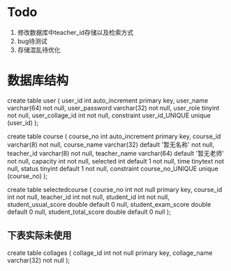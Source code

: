 # Todo
1. 修改数据库中teacher_id存储以及检索方式
2. bug待测试
3. 存储混乱待优化

# 数据库结构
create table user
(
    user_id         int auto_increment
        primary key,
    user_name       varchar(64) not null,
    user_password   varchar(32) not null,
    user_role       tinyint     not null,
    user_collage_id int         not null,
    constraint user_id_UNIQUE
        unique (user_id)
);

create table course
(
    course_no    int auto_increment
        primary key,
    course_id    varchar(8)                     not null,
    course_name  varchar(32) default '暂无名称' not null,
    teacher_id   varchar(8)                     not null,
    teacher_name varchar(64) default '暂无老师' not null,
    capacity     int                            not null,
    selected     int         default 1          not null,
    time         tinytext                       not null,
    status       tinyint     default 1          not null,
    constraint course_no_UNIQUE
        unique (course_no)
);

create table selectedcourse
(
    course_no           int              not null
        primary key,
    course_id           int              not null,
    teacher_id          int              not null,
    student_id          int              not null,
    student_usual_score double default 0 null,
    student_exam_score  double default 0 null,
    student_total_score double default 0 null
);

## 下表实际未使用

create table collages
(
    collage_id   int         not null
        primary key,
    collage_name varchar(32) not null
);





